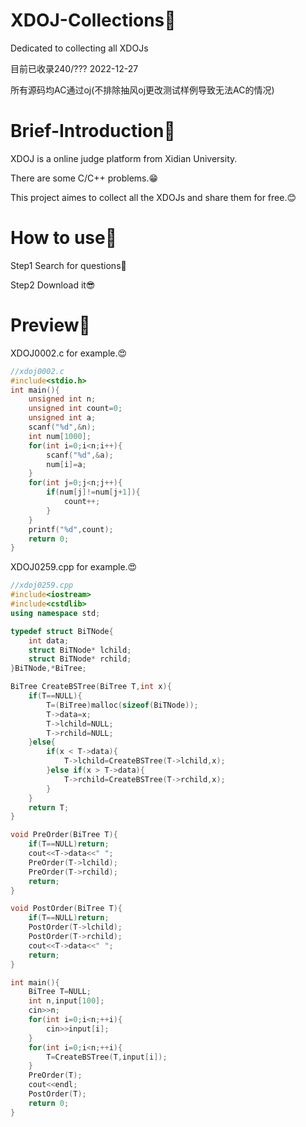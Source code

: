 # XDOJ-Collections🐹
Dedicated to collecting all XDOJs 

目前已收录240/??? 2022-12-27

所有源码均AC通过oj(不排除抽风oj更改测试样例导致无法AC的情况)

# Brief-Introduction🐹
XDOJ is a online judge platform from Xidian University. 

There are some C/C++ problems.😁

This project aimes to collect all the XDOJs and share them for free.😊

# How to use🐹

Step1 Search for questions🤤

Step2 Download it😎

# Preview🐹
XDOJ0002.c for example.😍
```C
//xdoj0002.c
#include<stdio.h>
int main(){
    unsigned int n;
    unsigned int count=0;
    unsigned int a;
    scanf("%d",&n);
    int num[1000];
    for(int i=0;i<n;i++){
        scanf("%d",&a);
        num[i]=a;
    }
    for(int j=0;j<n;j++){
        if(num[j]!=num[j+1]){
            count++;
        }
    }
    printf("%d",count);
    return 0;
}
```

XDOJ0259.cpp for example.😍

```CPP
//xdoj0259.cpp
#include<iostream>
#include<cstdlib>
using namespace std;

typedef struct BiTNode{
    int data;
    struct BiTNode* lchild;
    struct BiTNode* rchild;
}BiTNode,*BiTree;

BiTree CreateBSTree(BiTree T,int x){
    if(T==NULL){
        T=(BiTree)malloc(sizeof(BiTNode));
        T->data=x;
        T->lchild=NULL;
        T->rchild=NULL;
    }else{
        if(x < T->data){
            T->lchild=CreateBSTree(T->lchild,x);
        }else if(x > T->data){
            T->rchild=CreateBSTree(T->rchild,x);
        }
    }
    return T;
}

void PreOrder(BiTree T){
    if(T==NULL)return;
    cout<<T->data<<" ";
    PreOrder(T->lchild);
    PreOrder(T->rchild);
    return;
}

void PostOrder(BiTree T){
    if(T==NULL)return;
    PostOrder(T->lchild);
    PostOrder(T->rchild);
    cout<<T->data<<" ";
    return;
}

int main(){
    BiTree T=NULL;
    int n,input[100];
    cin>>n;
    for(int i=0;i<n;++i){
        cin>>input[i];
    }
    for(int i=0;i<n;++i){
        T=CreateBSTree(T,input[i]);
    }
    PreOrder(T);
    cout<<endl;
    PostOrder(T);
    return 0;
}
```
